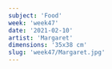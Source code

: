 ```yaml
---
subject: 'Food'
week: 'week47'
date: '2021-02-10'
artist: 'Margaret'
dimensions: '35x38 cm'
slug: 'week47/Margaret.jpg'
---
```

